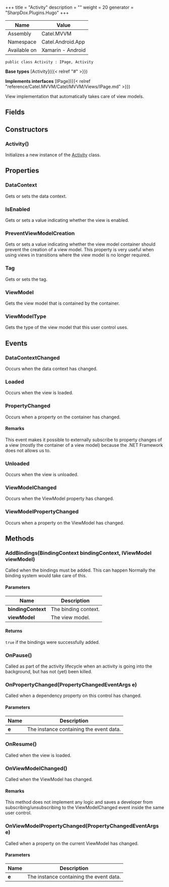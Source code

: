 

+++
title = "Activity" 
description = ""
weight = 20
generator = "SharpDox.Plugins.Hugo"
+++

Name|Value
---|---
Assembly|Catel.MVVM
Namespace|Catel.Android.App
Available on|Xamarin - Android

```
public class Activity : IPage, Activity
```

**Base types**
[Activity]({{< relref "#" >}})

**Implements interfaces**
[IPage]({{< relref "reference/Catel.MVVM/Catel/MVVM/Views/IPage.md" >}})

View implementation that automatically takes care of view models.

## Fields

## Constructors

### Activity()

Initializes a new instance of the [Activity](#) class.

## Properties

### DataContext

Gets or sets the data context.

### IsEnabled

Gets or sets a value indicating whether the view is enabled.

### PreventViewModelCreation

Gets or sets a value indicating whether the view model container should prevent the creation of a view model. This property is very useful when using views in transitions where the view model is no longer required.

### Tag

Gets or sets the tag.

### ViewModel

Gets the view model that is contained by the container.

### ViewModelType

Gets the type of the view model that this user control uses.

## Events

### DataContextChanged

Occurs when the data context has changed.

### Loaded

Occurs when the view is loaded.

### PropertyChanged

Occurs when a property on the container has changed.

#### Remarks

This event makes it possible to externally subscribe to property changes of a view (mostly the container of a view model) because the .NET Framework does not allows us to.

### Unloaded

Occurs when the view is unloaded.

### ViewModelChanged

Occurs when the ViewModel property has changed.

### ViewModelPropertyChanged

Occurs when a property on the ViewModel has changed.

## Methods

### AddBindings(BindingContext bindingContext, IViewModel viewModel)

Called when the bindings must be added. This can happen Normally the binding system would take care of this.

#### Parameters

Name|Description
---|---
**bindingContext**|The binding context.
**viewModel**|The view model.

#### Returns

`true` if the bindings were successfully added.

### OnPause()

Called as part of the activity lifecycle when an activity is going into the background, but has not (yet) been killed.

### OnPropertyChanged(PropertyChangedEventArgs e)

Called when a dependency property on this control has changed.

#### Parameters

Name|Description
---|---
**e**|The instance containing the event data.

### OnResume()

Called when the view is loaded.

### OnViewModelChanged()

Called when the ViewModel has changed.

#### Remarks

This method does not implement any logic and saves a developer from subscribing/unsubscribing to the ViewModelChanged event inside the same user control.

### OnViewModelPropertyChanged(PropertyChangedEventArgs e)

Called when a property on the current ViewModel has changed.

#### Parameters

Name|Description
---|---
**e**|The instance containing the event data.


